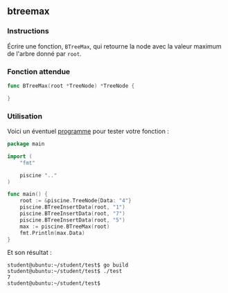 ## btreemax

### Instructions

Écrire une fonction, `BTreeMax`, qui retourne la node avec la valeur maximum de l'arbre donné par `root`.

### Fonction attendue

```go
func BTreeMax(root *TreeNode) *TreeNode {

}
```

### Utilisation

Voici un éventuel [programme](TODO-LINK) pour tester votre fonction :

```go
package main

import (
	"fmt"

	piscine ".."
)

func main() {
	root := &piscine.TreeNode{Data: "4"}
	piscine.BTreeInsertData(root, "1")
	piscine.BTreeInsertData(root, "7")
	piscine.BTreeInsertData(root, "5")
	max := piscine.BTreeMax(root)
	fmt.Println(max.Data)
}
```

Et son résultat :

```console
student@ubuntu:~/student/test$ go build
student@ubuntu:~/student/test$ ./test
7
student@ubuntu:~/student/test$
```
